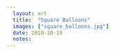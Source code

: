 ```yaml
---
  layout: art
  title:  "Square Balloons"
  images: ["square_balloons.jpg"]
  date: 2010-10-19
  notes:
---
```


